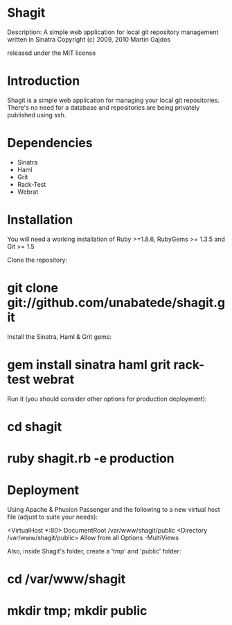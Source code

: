 Shagit
============

Description: A simple web application for local git repository management written in Sinatra
Copyright (c) 2009, 2010 Martin Gajdos

released under the MIT license

Introduction
============

Shagit is a simple web application for managing your local git repositories. There's no need for a database and repositories are being privately published using ssh.

Dependencies
============

* Sinatra
* Haml
* Grit
* Rack-Test
* Webrat

Installation
============

You will need a working installation of Ruby >=1.8.6, RubyGems >= 1.3.5 and Git >= 1.5

Clone the repository:
# git clone git://github.com/unabatede/shagit.git

Install the Sinatra, Haml & Grit gems:
# gem install sinatra haml grit rack-test webrat

Run it (you should consider other options for production deployment):
# cd shagit
# ruby shagit.rb -e production

Deployment
============

Using Apache & Phusion Passenger and the following to a new virtual host file (adjust to suite your needs):

<VirtualHost *:80>
    DocumentRoot /var/www/shagit/public
    <Directory /var/www/shagit/public>
        Allow from all
        Options -MultiViews
    </Directory>
</VirtualHost>


Also, inside Shagit's folder, create a 'tmp' and 'public' folder:
# cd /var/www/shagit
# mkdir tmp; mkdir public
